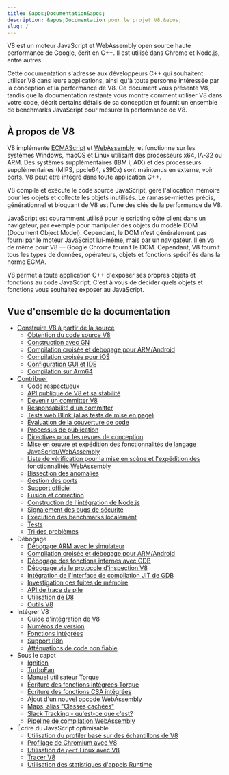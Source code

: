 ```yaml
---
title: &apos;Documentation&apos;
description: &apos;Documentation pour le projet V8.&apos;
slug: /
---
```

V8 est un moteur JavaScript et WebAssembly open source haute performance de Google, écrit en C++. Il est utilisé dans Chrome et Node.js, entre autres.

Cette documentation s'adresse aux développeurs C++ qui souhaitent utiliser V8 dans leurs applications, ainsi qu'à toute personne intéressée par la conception et la performance de V8. Ce document vous présente V8, tandis que la documentation restante vous montre comment utiliser V8 dans votre code, décrit certains détails de sa conception et fournit un ensemble de benchmarks JavaScript pour mesurer la performance de V8.

## À propos de V8

V8 implémente <a href="https://tc39.es/ecma262/">ECMAScript</a> et <a href="https://webassembly.github.io/spec/core/">WebAssembly</a>, et fonctionne sur les systèmes Windows, macOS et Linux utilisant des processeurs x64, IA-32 ou ARM. Des systèmes supplémentaires (IBM i, AIX) et des processeurs supplémentaires (MIPS, ppcle64, s390x) sont maintenus en externe, voir [ports](/ports). V8 peut être intégré dans toute application C++.

V8 compile et exécute le code source JavaScript, gère l'allocation mémoire pour les objets et collecte les objets inutilisés. Le ramasse-miettes précis, générationnel et bloquant de V8 est l'une des clés de la performance de V8.

JavaScript est couramment utilisé pour le scripting côté client dans un navigateur, par exemple pour manipuler des objets du modèle DOM (Document Object Model). Cependant, le DOM n'est généralement pas fourni par le moteur JavaScript lui-même, mais par un navigateur. Il en va de même pour V8 — Google Chrome fournit le DOM. Cependant, V8 fournit tous les types de données, opérateurs, objets et fonctions spécifiés dans la norme ECMA.

V8 permet à toute application C++ d'exposer ses propres objets et fonctions au code JavaScript. C'est à vous de décider quels objets et fonctions vous souhaitez exposer au JavaScript.

## Vue d'ensemble de la documentation

- [Construire V8 à partir de la source](/build)
    - [Obtention du code source V8](/source-code)
    - [Construction avec GN](/build-gn)
    - [Compilation croisée et débogage pour ARM/Android](/cross-compile-arm)
    - [Compilation croisée pour iOS](/cross-compile-ios)
    - [Configuration GUI et IDE](/ide-setup)
    - [Compilation sur Arm64](/compile-arm64)
- [Contribuer](/contribute)
    - [Code respectueux](/respectful-code)
    - [API publique de V8 et sa stabilité](/api)
    - [Devenir un committer V8](/become-committer)
    - [Responsabilité d'un committer](/committer-responsibility)
    - [Tests web Blink (alias tests de mise en page)](/blink-layout-tests)
    - [Évaluation de la couverture de code](/evaluate-code-coverage)
    - [Processus de publication](/release-process)
    - [Directives pour les revues de conception](/design-review-guidelines)
    - [Mise en œuvre et expédition des fonctionnalités de langage JavaScript/WebAssembly](/feature-launch-process)
    - [Liste de vérification pour la mise en scène et l'expédition des fonctionnalités WebAssembly](/wasm-shipping-checklist)
    - [Bissection des anomalies](/flake-bisect)
    - [Gestion des ports](/ports)
    - [Support officiel](/official-support)
    - [Fusion et correction](/merge-patch)
    - [Construction de l'intégration de Node.js](/node-integration)
    - [Signalement des bugs de sécurité](/security-bugs)
    - [Exécution des benchmarks localement](/benchmarks)
    - [Tests](/test)
    - [Tri des problèmes](/triage-issues)
- Débogage
    - [Débogage ARM avec le simulateur](/debug-arm)
    - [Compilation croisée et débogage pour ARM/Android](/cross-compile-arm)
    - [Débogage des fonctions internes avec GDB](/gdb)
    - [Débogage via le protocole d'inspection V8](/inspector)
    - [Intégration de l'interface de compilation JIT de GDB](/gdb-jit)
    - [Investigation des fuites de mémoire](/memory-leaks)
    - [API de trace de pile](/stack-trace-api)
    - [Utilisation de D8](/d8)
    - [Outils V8](https://v8.dev/tools)
- Intégrer V8
    - [Guide d'intégration de V8](/embed)
    - [Numéros de version](/version-numbers)
    - [Fonctions intégrées](/builtin-functions)
    - [Support i18n](/i18n)
    - [Atténuations de code non fiable](/untrusted-code-mitigations)
- Sous le capot
    - [Ignition](/ignition)
    - [TurboFan](/turbofan)
    - [Manuel utilisateur Torque](/torque)
    - [Écriture des fonctions intégrées Torque](/torque-builtins)
    - [Écriture des fonctions CSA intégrées](/csa-builtins)
    - [Ajout d'un nouvel opcode WebAssembly](/webassembly-opcode)
    - [Maps, alias "Classes cachées"](/hidden-classes)
    - [Slack Tracking - qu'est-ce que c'est?](/blog/slack-tracking)
    - [Pipeline de compilation WebAssembly](/wasm-compilation-pipeline)
- Écrire du JavaScript optimisable
    - [Utilisation du profiler basé sur des échantillons de V8](/profile)
    - [Profilage de Chromium avec V8](/profile-chromium)
    - [Utilisation de `perf` Linux avec V8](/linux-perf)
    - [Tracer V8](/trace)
    - [Utilisation des statistiques d'appels Runtime](/rcs)
